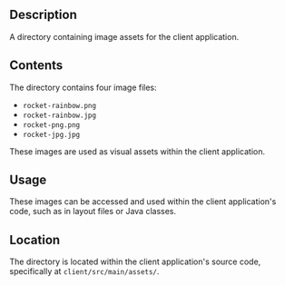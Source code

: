 ## Description

A directory containing image assets for the client application.


## Contents

The directory contains four image files:

* `rocket-rainbow.png`
* `rocket-rainbow.jpg`
* `rocket-png.png`
* `rocket-jpg.jpg`

These images are used as visual assets within the client application.


## Usage

These images can be accessed and used within the client application's code, such as in layout files or Java classes.


## Location

The directory is located within the client application's source code, specifically at `client/src/main/assets/`.



